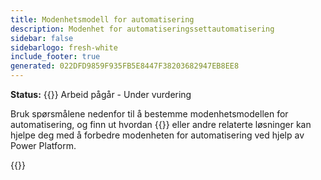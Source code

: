 ```yaml
---
title: Modenhetsmodell for automatisering
description: Modenhet for automatiseringssettautomatisering
sidebar: false
sidebarlogo: fresh-white
include_footer: true
generated: 022DFD9859F935FB5E8447F38203682947EB8EE8
---
```


**Status:** {{<externalImage src="https://github.githubassets.com/images/icons/emoji/unicode/1f6a7.png" size="16x16" text="Construction Icon">}} Arbeid pågår - Under vurdering

Bruk spørsmålene nedenfor til å bestemme modenhetsmodellen for automatisering, og finn ut hvordan {{<product-name>}} eller andre relaterte løsninger kan hjelpe deg med å forbedre modenheten for automatisering ved hjelp av Power Platform.

{{<questions name="/content/nb/automation-maturity-model.json" completed="" shownavigationbuttons="false" locale="nb">}}
